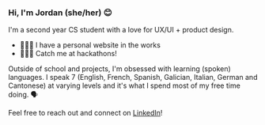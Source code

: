 ### Hi, I'm Jordan (she/her) 😊

I'm a second year CS student with a love for UX/UI + product design. 

- 👩🏻‍🎨  I have a personal website in the works
- 👩🏻‍💻  Catch me at hackathons!

Outside of school and projects, I'm obsessed with learning (spoken) languages. I speak 7 (English, French, Spanish, Galician, Italian, German and Cantonese) at varying levels and it's what I spend most of my free time doing. 🗣

Feel free to reach out and connect on [LinkedIn](https://linkedin.com/in/jordan-lipson)!


<!--
- 🌱 I’m currently learning 
- 💬 Ask me about 
-->
